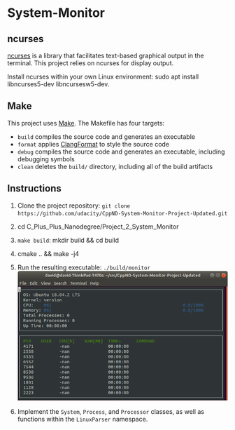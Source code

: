 # System-Monitor

## ncurses
[ncurses](https://www.gnu.org/software/ncurses/) is a library that facilitates text-based graphical output in the terminal. This project relies on ncurses for display output.

Install ncurses within your own Linux environment: sudo apt install libncurses5-dev libncursesw5-dev.

## Make
This project uses [Make](https://www.gnu.org/software/make/). The Makefile has four targets:
* `build` compiles the source code and generates an executable
* `format` applies [ClangFormat](https://clang.llvm.org/docs/ClangFormat.html) to style the source code
* `debug` compiles the source code and generates an executable, including debugging symbols
* `clean` deletes the `build/` directory, including all of the build artifacts

## Instructions

1. Clone the project repository: `git clone https://github.com/udacity/CppND-System-Monitor-Project-Updated.git`

2. cd C_Plus_Plus_Nanodegree/Project_2_System_Monitor

3. `make build`: mkdir build && cd build

4. cmake .. && make -j4

5. Run the resulting executable: `./build/monitor`
![Starting System Monitor](images/starting_monitor.png)




5. Implement the `System`, `Process`, and `Processor` classes, as well as functions within the `LinuxParser` namespace.

